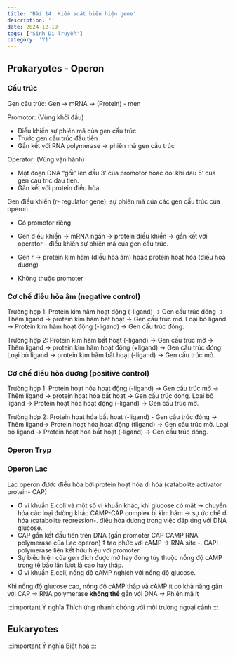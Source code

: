 ```yaml
---
title: 'Bài 14. Kiểm soát biểu hiện gene'
description: ''
date: 2024-12-19
tags: ['Sinh Di Truyền']
category: 'Y1'
---
```


## Prokaryotes - Operon

### Cấu trúc

Gen cấu trúc:
Gen → mRNA → (Protein) - men

Promotor: (Vùng khởi đầu)

* Điều khiển sự phiên mã của gen cấu
trúc
* Trước gen cấu trúc đầu tiên
* Gắn kết với RNA polymerase → phiên
mã gen cấu trúc

Operator: (Vùng vận hành)

* Một đoạn DNA “gối” lên đầu 3’ của promotor
hoac doi khi dau 5’ cua gen cau tric dau tien.
* Gắn kết với protein điều hòa

Gen điều khiển (r- regulator gene): sự phiên mã của các gen cấu trúc của operon.

* Có promotor riêng
* Gen điều khiển → mRNA ngắn → protein điều khiển → gắn kết với operator - điều khiển sự phiên mã của gen cấu trúc.

* Gen r → protein kim hãm (điều hòà âm) hoặc protein hoạt hóa (điều hoà dương)
* Không thuộc promoter

### Cơ chế điều hòa âm (negative control)

Trường hợp 1:
Protein kìm hãm hoạt động (-ligand) → Gen cấu trúc đóng → Thêm ligand → protein kìm hãm bất hoạt →
Gen cấu trúc mở.
Loại bỏ ligand → Protein kìm hãm hoạt động (-ligand)
→ Gen cấu trúc đóng.

Trường hợp 2:
Protein kim hãm bất hoạt (-ligand) → Gen cấu trúc mở
→ Thêm ligand → protein kìm hãm hoạt động (+ligand)
→ Gen cấu trúc đóng.
Loại bỏ ligand → protein kìm hãm bất hoạt (-ligand) →
Gen cấu trúc mở.

### Cơ chế điều hòa dương (positive control)

Trường hợp 1:
Protein hoạt hóa hoạt động (-ligand) → Gen cấu trúc mở →
Thêm ligand → protein hoạt hóa bất hoạt → Gen cấu trúc đóng.
Loại bỏ ligand → Protein hoạt hóa hoạt động (-ligand) →
Gen cấu trúc mở.

Trường hợp 2:
Protein hoạt hóa bất hoạt (-ligand) - Gen cầu trúc đóng →
Thêm ligand→ Protein hoạt hóa hoat động (tligand) → Gen cấu trúc mở.
Loại bỏ ligand → Protein hoạt hóa bất hoạt (-ligand) → Gen cầu trúc đóng.

### Operon Tryp

### Operon Lac

Lac operon được điều hòa bởi protein hoạt hóa di hóa (catabolite activator protein- CAP)

* Ở vi khuẩn E.coli và một số vi khuẩn khác, khi glucose có mặt → chuyển hóa các loại đường khác
CAMP-CAP complex
bị kìm hãm → sự ức chế di hóa (catabolite repression-. điều hòa dương trong việc đáp ứng với
DNA
glucose.
* CAP gắn kết đầu tiên trên DNA (gần promoter CAP
CAMP
RNA polymerase
của Lac operon) ‡ tao phức với cAMP → RNA site -.
CAPI
polymerase liên kết hữu hiệu với promoter.
* Sự biểu hiện của gen đích được mở hay đóng tùy thuộc nồng độ cAMP trong tế bào lần lượt là cao hay thấp.
* Ở vi khuẩn E.coli, nồng độ cAMP nghịch với nồng độ glucose.

Khi nồng độ glucose cao, nồng độ cAMP thấp và cAMP ít có khả năng gắn với CAP $\to$ RNA polymerase **không thể** gắn với DNA $\to$ Phiên mã ít

:::important Ý nghĩa
Thích ứng nhanh chóng với môi trường ngoại cảnh
:::

## Eukaryotes

:::important Ý nghĩa
Biệt hoá
:::
